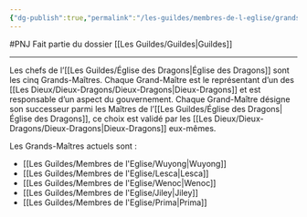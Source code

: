 ```yaml
---
{"dg-publish":true,"permalink":"/les-guildes/membres-de-l-eglise/grands-maitres/"}
---
```


#PNJ
Fait partie du dossier [[Les Guildes/Guildes\|Guildes]]

-------

Les chefs de l’[[Les Guildes/Église des Dragons\|Église des Dragons]] sont les cinq Grands-Maîtres. Chaque Grand-Maître est le représentant d’un des [[Les Dieux/Dieux-Dragons/Dieux-Dragons\|Dieux-Dragons]] et est responsable d’un aspect du gouvernement. Chaque Grand-Maître désigne son successeur parmi les Maîtres de l’[[Les Guildes/Église des Dragons\|Église des Dragons]], ce choix est validé par les [[Les Dieux/Dieux-Dragons/Dieux-Dragons\|Dieux-Dragons]] eux-mêmes.

Les Grands-Maîtres actuels sont :
- [[Les Guildes/Membres de l'Eglise/Wuyong\|Wuyong]]
- [[Les Guildes/Membres de l'Eglise/Lesca\|Lesca]]
- [[Les Guildes/Membres de l'Eglise/Wenoc\|Wenoc]]
- [[Les Guildes/Membres de l'Eglise/Jiley\|Jiley]]
- [[Les Guildes/Membres de l'Eglise/Prima\|Prima]]